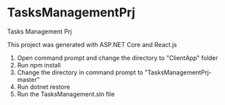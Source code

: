 # TasksManagementPrj
Tasks Management Prj

This project was generated with ASP.NET Core and React.js
1. Open command prompt and change the directory to "ClientApp" folder
2. Run npm install
3. Change the directory in command prompt to "TasksManagementPrj-master"
4. Run dotnet restore
5. Run the TasksManagement.sln file